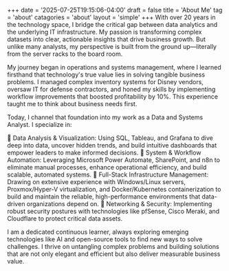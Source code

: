 +++
date = '2025-07-25T19:15:06-04:00'
draft = false
title = 'About Me'
tag = 'about'
catagories = 'about'
layout = 'simple'
+++
With over 20 years in the technology space, I bridge the critical gap between data analytics and the underlying IT infrastructure. My passion is transforming complex datasets into clear, actionable insights that drive business growth. But unlike many analysts, my perspective is built from the ground up—literally from the server racks to the board room.

My journey began in operations and systems management, where I learned firsthand that technology's true value lies in solving tangible business problems. I managed complex inventory systems for Disney vendors, oversaw IT for defense contractors, and honed my skills by implementing workflow improvements that boosted profitability by 10%. This experience taught me to think about business needs first.

Today, I channel that foundation into my work as a Data and Systems Analyst. I specialize in:

🔹 Data Analysis & Visualization: Using SQL, Tableau, and Grafana to dive deep into data, uncover hidden trends, and build intuitive dashboards that empower leaders to make informed decisions.
🔹 System & Workflow Automation: Leveraging Microsoft Power Automate, SharePoint, and n8n to eliminate manual processes, enhance operational efficiency, and build scalable, automated systems.
🔹 Full-Stack Infrastructure Management: Drawing on extensive experience with Windows/Linux servers, Proxmox/Hyper-V virtualization, and Docker/Kubernetes containerization to build and maintain the reliable, high-performance environments that data-driven organizations depend on.
🔹 Networking & Security: Implementing robust security postures with technologies like pfSense, Cisco Meraki, and Cloudflare to protect critical data assets.

I am a dedicated continuous learner, always exploring emerging technologies like AI and open-source tools to find new ways to solve challenges. I thrive on untangling complex problems and building solutions that are not only elegant and efficient but also deliver measurable business value.